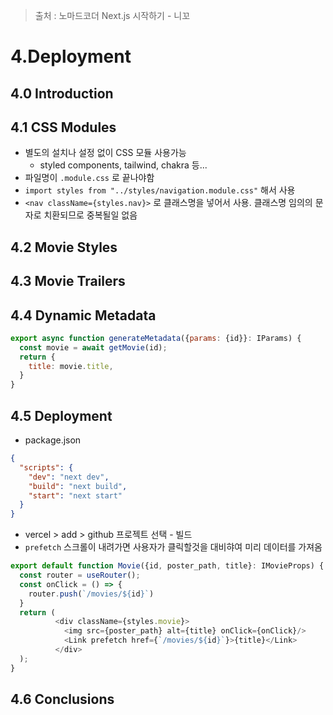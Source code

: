 > 출처 : 노마드코더 Next.js 시작하기 - 니꼬
# 4.Deployment
## 4.0 Introduction

## 4.1 CSS Modules
- 별도의 설치나 설정 없이 CSS 모듈 사용가능
  * styled components, tailwind, chakra 등...
- 파일명이 `.module.css` 로 끝나야함
- `import styles from "../styles/navigation.module.css"` 해서 사용
- `<nav className={styles.nav}>` 로 클래스명을 넣어서 사용. 클래스명 임의의 문자로 치환되므로 중복될일 없음

## 4.2 Movie Styles

## 4.3 Movie Trailers

## 4.4 Dynamic Metadata
```js
export async function generateMetadata({params: {id}}: IParams) {
  const movie = await getMovie(id);
  return {
    title: movie.title,
  }
}
```
## 4.5 Deployment
- package.json
```json
{
  "scripts": {
    "dev": "next dev",
    "build": "next build",
    "start": "next start"
  }
}
```
- vercel > add > github 프로젝트 선택 - 빌드 
- `prefetch` 스크롤이 내려가면 사용자가 클릭할것을 대비햐여 미리 데이터를 가져옴
```js
export default function Movie({id, poster_path, title}: IMovieProps) {
  const router = useRouter();
  const onClick = () => {
    router.push(`/movies/${id}`)
  }
  return (
          <div className={styles.movie}>
            <img src={poster_path} alt={title} onClick={onClick}/>
            <Link prefetch href={`/movies/${id}`}>{title}</Link>
          </div>
  );
}

```

## 4.6 Conclusions

